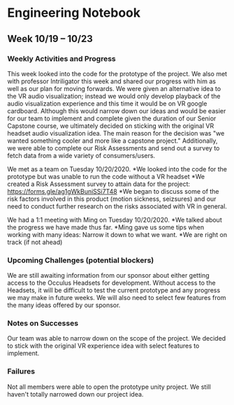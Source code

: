 # Engineering Notebook 
## Week 10/19 – 10/23

### Weekly Activities and Progress
This week looked into the code for the prototype of the project. We also met with professor Intriligator
this week and shared our progress with him as well as our plan for moving forwards. We were given
an alternative idea to the VR audio visualization; instead we would only develop playback of the
audio visualization experience and this time it would be on VR google cardboard. Although this would
narrow down our ideas and would be easier for our team to implement and complete given the duration of
our Senior Capstone course, we ultimately decided on sticking with the original VR headset audio
visualization idea. The main reason for the decision was "we wanted something cooler and more like a
capstone project."
Additionally, we were able to complete our Risk Assessments and send out a survey to fetch data
from a wide variety of consumers/users.

We met as a team on Tuesday 10/20/2020.
*We looked into the code for the prototype but was unable to run the code without a VR headset
*We created a Risk Assessment survey to attain data for the project: https://forms.gle/ag1gWkBuniSSi7T48
*We began to discuss some of the risk factors involved in this product (motion sickness, seizsures)
and our need to conduct further research on the risks associated with VR in general.

We had a 1:1 meeting with Ming on Tuesday 10/20/2020.
*We talked about the progress we have made thus far.
*Ming gave us some tips when working with many ideas: Narrow it down to what we want.
*We are right on track (if not ahead)

### Upcoming Challenges (potential blockers)
We are still awaiting information from our sponsor about either getting access to the Occulus Headsets for
development. Without access to the Headsets, it will be difficult to test the current prototype and any
progress we may make in future weeks. We will also need to select few features from the many ideas offered
by our sponsor.

### Notes on Successes
Our team was able to narrow down on the scope of the project. We decided to stick with the original VR
experience idea with select features to implement.

### Failures
Not all members were able to open the prototype unity project.
We still haven't totally narrowed down our project idea.

